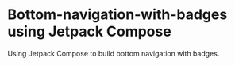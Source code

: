 # Bottom-navigation-with-badges using Jetpack Compose


Using Jetpack Compose to build bottom navigation with badges.
